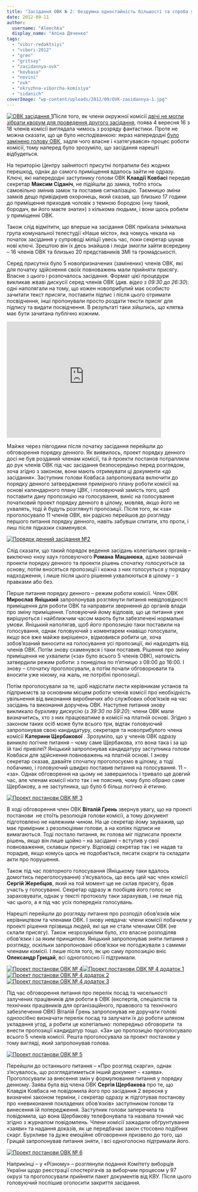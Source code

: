 ```yaml
---
title: "Засідання ОВК № 2: бездумна одностайність більшості та спроба усунути заступника голови"
date: 2012-09-11
author: 
  username: "Aleechka"
  display_name: "Аліна Дяченко"
tags: 
  - "vibir-redaktsiyi"
  - "vibori-2012"
  - "gren"
  - "gritsay"
  - "zasidannya-ovk"
  - "kovbasa"
  - "novini"
  - "ovk"
  - "okruzhna-viborcha-komisiya"
  - "sidanich"
coverImage: "wp-content/uploads/2012/09/OVK-zasidannya-1.jpg"
---
```


[![](https://mpz.brovary.org/wp-content/uploads/2012/09/OVK-zasidannya-1.jpg "ОВК засідання 1")](https://mpz.brovary.org/wp-content/uploads/2012/09/OVK-zasidannya-1.jpg)Після того, як члени окружної комісії [двічі не могли зібрати кворум для проведення другого засідання](https://mpz.brovary.org/hto-i-navishho-sabotuvav-robotu-okruzhnoyi-viborchoyi-komisiyi-u-brovarah/), поява 4 вересня 16 з 18 членів комісії виглядала чимось з розряду фантастики. Проте не можна сказати, що це було несподіванкою: якраз напередодні [було замінено голову ОВК](https://mpz.brovary.org/u-skladi-brovarskoyi-okruzhnoyi-viborchoyi-komisiyi-shist-zamin-ta-noviy-golova/), задля чого власне і «затягувався» процес роботи комісії, тому наперед було зрозуміло, що засідання нарешті відбудеться.

На територію Центру зайнятості присутні потрапили без жодних перешкод, однак до самого приміщення вдалось зайти не одразу. Ключі, які напередодні заступнику голови ОВК **Клавдії Ковбасі** передав секретар **Максим Сіданіч**, не підійшли до замка, тобто хтось самовільно змінив замок та поставив сигналізацію. Таємницю зміни замків дещо привідкрив охоронець, який сказав, що близько 17 години до приміщення приходив чоловік з темною бородою («ну такий, бородач, ви його маєте знати») з кількома людьми, і вони щось робили у приміщенні ОВК.

Також слід відмітити, що вперше на засідання ОВК приїхала знімальна група комунальної телестудії «Наше місто», яка чомусь чекала на початок засідання у супроводі міліції увесь час, поки секретар шукав нові ключі. Зрештою він їх десь знайшов і люди змогли зайти всередину – 16 членів ОВК та близько 20 представників ЗМІ та громадськості.

Серед присутніх було 5 новопризначених (замінених) членів ОВК, які для початку здійснення своїх повноважень мали прийняти присягу. Власне з цього і розпочалось засідання. Формат цієї процедури викликав жваві дискусії серед членів ОВК (_див. відео з 09:30 до 26:30_): одні наполягали на тому, що кожен новоприбулий має особисто зачитати текст присяги, поставити підпис і після цього отримати посвідчення, інші пропонували просто роздати тексти присяг для підпису та видати посвідчення. В результаті таки зійшлись, що клятва має бути зачитана публічно кожним.

<iframe src="https://www.youtube.com/embed/yXhJ4xawiTs" frameborder="0" width="420" height="315"></iframe>

Майже через півгодини після початку засідання перейшли до обговорення порядку денного. Як виявилось, проект порядку денного досі не був розданий членам комісії, та й проекти постанов потрапляли до рук членів ОВК під час засідання безпосередньо перед розглядом, хоча згідно з законом, вони мають отримувати ці документи «до засідання». Заступник голови Ковбаса запропонувала включити до порядку денного затвердження примірного плану роботи комісії на основі календарного плану ЦВК, і головуючий замість того, щоб поставити дану пропозицію на голосування, виніс на голосування початковий проект порядку денного в цілому, мовляв, якщо його не ухвалять, тоді й будуть розглянуті пропозиції. Після того, як «за» проголосувало 11 членів ОВК, він радісно перейшов до розгляду першого питання порядку денного, навіть забувши спитати, хто проти, і лиш після підказки схаменувся.

[![](https://mpz.brovary.org/wp-content/uploads/2012/09/Poryadok-denniy-zasidannya----2.jpg "Порядок денний засідання №2")](https://mpz.brovary.org/wp-content/uploads/2012/09/Poryadok-denniy-zasidannya----2.jpg)

Слід сказати, що такий порядок ведення засідань колегіальних органів – виключно «ноу хау» головуючого **Романа** **Мацанюка**, адже зазвичай проекти порядку денного та проекти рішень спочатку голосуються за основу, потім вносяться пропозиції і кожна з них голосується у порядку надходження, і лише після цього рішення ухвалюються в цілому – з правками або без.

Перше питання порядку денного – режим роботи комісії. Член ОВК **Мирослав** **Яніцький** запропонував розглянути питання невідповідності приміщення для роботи ОВК та направити звернення до органів влади про зміну приміщення. Головуючий йому відповів, що це питання уже вирішуються і найближчим часом мають бути забезпечені нормальні умови. Яніцький наполягав, щоб його пропозицію таки поставили на голосування, однак головуючий з коментарем «навіщо голосувати, якщо все вже майже вирішено», відмовився робити це, хоча зобов’язаний виносити на голосування усі пропозиції, які надходять від членів ОВК. Потім знову схаменувся і таки поставив. Рішення про зміну приміщення не ухвалили («за» було всього 5 членів ОВК), натомість затвердили режим роботи: з понеділка по п’ятницю з 08:00 до 16:00. І знову – спочатку проголосували, а потім почали обговорювати та вносити уже нікому, на жаль, не потрібні пропозиції.

Потім проголосували за те, щоб надіслати листи керівникам установ та підприємств за основним місцем роботи членів комісії про необхідність увільнення від виконання виробничих або службових обов’язків на час засідань та виконання доручень ОВК. Наступне питання знову викликало бурхливу дискусію (_з 39:30 по 59:20_): члени ОВК мали визначитись, хто з них працюватиме в комісії на платній основі. Згідно з законом таких осіб може бути всього три, відтак головуючий запропонував свою кандидатуру, секретаря та новоприбулого члена комісії **Катерини Щербакової** . Зрозуміло, що у членів ОВК одразу виникло логічне питання – чому саме Щербакова, хто вона така і за що їй такі привілеї? Яніцький запропонував кандидатуру заступника голови Ковбаси для здійснення повноважень на платній основі. І знову секретар сказав, давайте спочатку проголосуємо в цілому, а тоді побачимо, і головуючий швидко поставив питання на голосування. 11 – «за». Однак обговорення на цьому не завершилось і тривало ще довгий час, але членам комісії ніхто так і не пояснив, чому було обрано саме Щербакову, а не заступника, що було б більш логічно й етично.

[![](https://mpz.brovary.org/wp-content/uploads/2012/09/Proekt-postanovi-OVK-----3.jpg "Проект постанови ОВК № 3")](https://mpz.brovary.org/wp-content/uploads/2012/09/Proekt-postanovi-OVK-----3.jpg)

В ході обговорення член ОВК **Віталій Грень** звернув увагу, що на проекті постанови  не стоїть резолюція голови комісії, а тому документ підготовлено не належним чином. На це секретар йому зауважив, що має примірник з резолюціями голови, а на копіях підписи не вимагаються. Тоді постало питання, як голова міг підписати проекти рішень, якщо він лише щойно – на засіданні – вступив у свої повноваження, склавши присягу. Відповіді секретар так і не надав та порадив, якщо комусь щось не подобається, писати скарги та складати акти про порушення.

Також під час повторного голосування (Яніцькому таки вдалось домогтись переголосування) з’ясувалось, що весь цей час член комісії **Сергій Жеребцов**, який на той момент ще не склав присягу, брав участь у голосуванні. Секретар одразу ж пообіцяв його голос не зараховувати, однак у тексті протоколу таки зарахував, і не лише під час цього, а я під час усіх попередніх голосувань.

Нарешті перейшли до розгляду питання про розподіл обов’язків між керівництвом та членами ОВК. І знову невдача: члени комісії побачили у проекті рішення прізвища людей, які ще не стали членами ОВК (не склали присягу). Також незрозумілим було, хто власне розподіляв обов’язки і за яким принципом. Яніцький запропонував зняти питання з розгляду, оскільки запропоновані обов’язки не погоджували з самими членами комісії. І лише після того, як цю саму пропозицію вніс **Олександр Грицай**, всі одноголосно її підтримали.

[![](https://mpz.brovary.org/wp-content/uploads/2012/09/Proekt-postanovi-OVK-----4.jpg "Проект постанови ОВК № 4")](https://mpz.brovary.org/wp-content/uploads/2012/09/Proekt-postanovi-OVK-----4.jpg)[![](https://mpz.brovary.org/wp-content/uploads/2012/09/Proekt-postanovi-OVK-----4-dodatok-1.jpg "Проект постанови ОВК № 4 додаток 1")](https://mpz.brovary.org/wp-content/uploads/2012/09/Proekt-postanovi-OVK-----4-dodatok-1.jpg)[![](https://mpz.brovary.org/wp-content/uploads/2012/09/Proekt-postanovi-OVK-----4-dodatok-2.jpg "Проект постанови ОВК № 4 додаток 2")](https://mpz.brovary.org/wp-content/uploads/2012/09/Proekt-postanovi-OVK-----4-dodatok-2.jpg)[![](https://mpz.brovary.org/wp-content/uploads/2012/09/Proekt-postanovi-OVK-----4-dodatok-3.jpg "Проект постанови ОВК № 4 додаток 3")](https://mpz.brovary.org/wp-content/uploads/2012/09/Proekt-postanovi-OVK-----4-dodatok-3.jpg)

Під час обговорення питання про перелік посад та чисельності залучених працівників для роботи в ОВК (експертів, спеціалістів та технічних працівників для організаційного, правового та технічного забезпечення ОВК) Віталій Грень запропонував не доручати голові одноосібно визначати перелік посад та залучати їх до роботи шляхом укладання угод, а робити це колегіально: попередньо обговорити  та внести пропозиції кандидатур тощо. «За» цю пропозицію проголосувало всього 5 членів комісії. Решта проголосувала за проект постанови у тому вигляді, який запропонував голова.

[![](https://mpz.brovary.org/wp-content/uploads/2012/09/Proekt-postanovi-OVK-----5.jpg "Проект постанови ОВК № 5")](https://mpz.brovary.org/wp-content/uploads/2012/09/Proekt-postanovi-OVK-----5.jpg)

Перейшли до останнього питання – «Про розгляд скарги», однак з’ясувалось, що розглядатиметься інший документ – «заява». Проголосували за внесення змін у формулювання питання у порядку денному. Заява була від члена ОВК **Сергія Щербакова** про те, що Клавдія Ковбаса не повідомила його про засідання 2 вересня у визначені законом терміни, і секретар одразу ж підготував постанову про «невиконання покладених обов’язків» заступником голови та винесення їй попередження. Заступник голови заперечила та повідомила, що вона Щербакову телефонувала та назвала точний час згідно з журналом повідомлень. Члени комісії зажадали обґрунтування «заяви» та надання доказів, як це передбачає закон стосовно подібних скарг. Бурхливе та дуже емоційне обговорення призвело до того, що Грицай запропонував питання зняти, і всі одноголосно підтримали його.

[![](https://mpz.brovary.org/wp-content/uploads/2012/09/Proekt-postanovi-OVK-----6.jpg "Проект постанови ОВК № 6")](https://mpz.brovary.org/wp-content/uploads/2012/09/Proekt-postanovi-OVK-----6.jpg)

Наприкінці – у «Різному» – розглянули подання Комітету виборців України щодо реєстрації спостерігачів за виборчим процесом у 97 окрузі та проголосували прийняти пакет документів від КВУ. Після цього головуючий поспішив оголосити закриття засідання.

